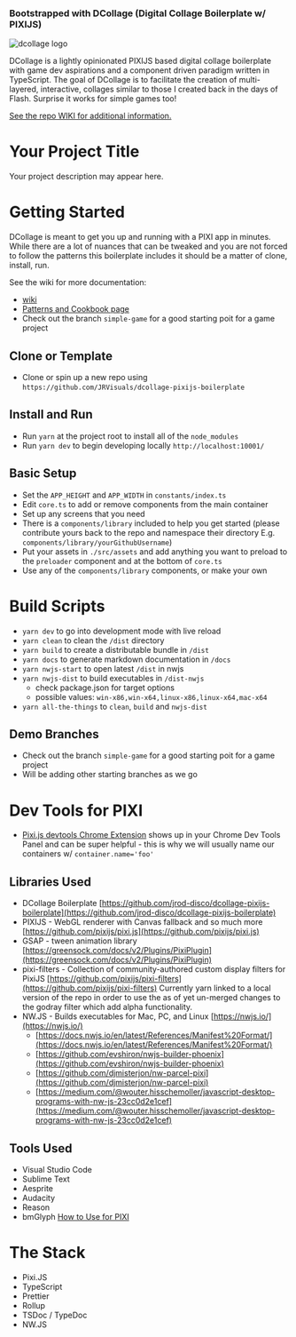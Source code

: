 ### Bootstrapped with DCollage (Digital Collage Boilerplate w/ PIXIJS)

![dcollage logo](https://user-images.githubusercontent.com/36850787/115302781-c7f29c80-a130-11eb-83ef-b7987b9fe23f.png)

DCollage is a lightly opinionated PIXIJS based digital collage boilerplate with game dev aspirations and a component driven paradigm written in TypeScript.
The goal of DCollage is to facilitate the creation of multi-layered, interactive, collages similar to those I created back in the days of Flash. Surprise it works for simple games too!

[See the repo WIKI for additional information.](https://github.com/jrod-disco/dcollage-pixijs-boilerplate/wiki)

# Your Project Title

Your project description may appear here.

# Getting Started

DCollage is meant to get you up and running with a PIXI app in minutes. While there are a lot of nuances that can be tweaked and you are not forced to follow the patterns this boilerplate includes it should be a matter of clone, install, run.

See the wiki for more documentation:

- [wiki](https://github.com/jrod-disco/dcollage-pixijs-boilerplate/wiki)
- [Patterns and Cookbook page](https://github.com/jrod-disco/dcollage-pixijs-boilerplate/wiki/Patterns-and-Cookbook)
- Check out the branch `simple-game` for a good starting poit for a game project

## Clone or Template

- Clone or spin up a new repo using `https://github.com/JRVisuals/dcollage-pixijs-boilerplate`

## Install and Run

- Run `yarn` at the project root to install all of the `node_modules`
- Run `yarn dev` to begin developing locally `http://localhost:10001/`

## Basic Setup

- Set the `APP_HEIGHT` and `APP_WIDTH` in `constants/index.ts`
- Edit `core.ts` to add or remove components from the main container
- Set up any screens that you need
- There is a `components/library` included to help you get started (please contribute yours back to the repo and namespace their directory E.g. `components/library/yourGithubUsername`)
- Put your assets in `./src/assets` and add anything you want to preload to the `preloader` component and at the bottom of `core.ts`
- Use any of the `components/library` components, or make your own

# Build Scripts

- `yarn dev` to go into development mode with live reload
- `yarn clean` to clean the `/dist` directory
- `yarn build` to create a distributable bundle in `/dist`
- `yarn docs` to generate markdown documentation in `/docs`
- `yarn nwjs-start` to open latest `/dist` in nwjs
- `yarn nwjs-dist` to build executables in `/dist-nwjs`
  - check package.json for target options
  - possible values: `win-x86,win-x64,linux-x86,linux-x64,mac-x64`
- `yarn all-the-things` to `clean`, `build` and `nwjs-dist`

## Demo Branches

- Check out the branch `simple-game` for a good starting poit for a game project
- Will be adding other starting branches as we go

# Dev Tools for PIXI

- [Pixi.js devtools Chrome Extension](https://chrome.google.com/webstore/detail/pixijs-devtools/aamddddknhcagpehecnhphigffljadon?hl=en) shows up in your Chrome Dev Tools Panel and can be super helpful - this is why we will usually name our containers w/ `container.name='foo'`

## Libraries Used

- DCollage Boilerplate [https://github.com/jrod-disco/dcollage-pixijs-boilerplate](https://github.com/jrod-disco/dcollage-pixijs-boilerplate)
- PIXIJS - WebGL renderer with Canvas fallback and so much more [https://github.com/pixijs/pixi.js](https://github.com/pixijs/pixi.js)
- GSAP - tween animation library [https://greensock.com/docs/v2/Plugins/PixiPlugin](https://greensock.com/docs/v2/Plugins/PixiPlugin)
- pixi-filters - Collection of community-authored custom display filters for PixiJS [https://github.com/pixijs/pixi-filters](https://github.com/pixijs/pixi-filters) Currently yarn linked to a local version of the repo in order to use the as of yet un-merged changes to the godray filter which add alpha functionality.
- NW.JS - Builds executables for Mac, PC, and Linux [https://nwjs.io/](https://nwjs.io/)
  - [https://docs.nwjs.io/en/latest/References/Manifest%20Format/](https://docs.nwjs.io/en/latest/References/Manifest%20Format/)
  - [https://github.com/evshiron/nwjs-builder-phoenix](https://github.com/evshiron/nwjs-builder-phoenix)
  - [https://github.com/djmisterjon/nw-parcel-pixi](https://github.com/djmisterjon/nw-parcel-pixi)
  - [https://medium.com/@wouter.hisschemoller/javascript-desktop-programs-with-nw-js-23cc0d2e1cef](https://medium.com/@wouter.hisschemoller/javascript-desktop-programs-with-nw-js-23cc0d2e1cef)

## Tools Used

- Visual Studio Code
- Sublime Text
- Aesprite
- Audacity
- Reason
- bmGlyph [How to Use for PIXI](https://www.adammarcwilliams.co.uk/creating-bitmap-text-pixi/)

# The Stack

- Pixi.JS
- TypeScript
- Prettier
- Rollup
- TSDoc / TypeDoc
- NW.JS
